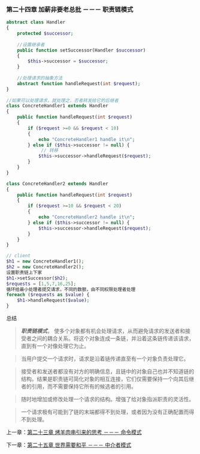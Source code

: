 ### 第二十四章 加薪非要老总批 －－－ 职责链模式
```php
abstract class Handler
{
    protected $successor;
    
    //设置继承者
    public function setSuccessor(Handler $successor)
    {
        $this->successor = $successor;
    }
    
    //处理请求的抽象方法
    abstract function handleRequest(int $request);
}
    
//如果可以处理请求，就处理之，否者转发给它的后继者
class ConcreteHandler1 extends Handler
{
    public function handleRequest(int $request)
    {
        if ($request >=0 && $request < 10)
        {
            echo "ConcreteHandler1 handle it\n";
        } else if ($this->successor != null) {
             // 转移
            $this->successor->handleRequest($request);
        }
    }
}

class ConcreteHandler2 extends Handler
{
    public function handleRequest(int $request)
    {
        if ($request >=10 && $request < 20)
        {
            echo "ConcreteHandler2 handle it\n";
        } else if ($this->successor != null) {
            $this->successor->handleRequest($request);
        }
    }
}

// client
$h1 = new ConcreteHandler1();
$h2 = new ConcreteHandler2();
设置职责链上下家
$h1->setSuccessor($h2);
$requests = [1,5,7,16,25];
循环给最小处理者提交请求，不同的数额，由不同权限处理者处理
foreach ($requests as $value) {
    $h1->handleRequest($value);
}
```

总结
> ***职责链模式***， 使多个对象都有机会处理请求，从而避免请求的发送者和接受者之间的耦合关系。将这个对象连成一条链，并沿着这条链传递该请求，直到有一个对像处理它为止。

> 当用户提交一个请求时，请求是沿着链传递直至有一个对象负责处理它。

> 接受者和发送者都没有对方的明确信息，且链中的对象自己也并不知道链的结构。结果是职责链可简化对象的相互连接，它们仅需要保持一个向其后继者的引用，而不需要保持它所有的候选者的引用。

> 随时地增加或修改处理一个请求的结构。增强了给对象指派职责的灵活性。

> 一个请求极有可能到了链的末端都得不到处理，或者因为没有正确配置而得不到处理。

上一章：[第二十三章 烤羊肉串引来的思考 －－－ 命令模式](https://github.com/flyingalex/design-patterns-by-php/blob/master/files/chapter23.md)

下一章：[第二十五章 世界需要和平 －－－ 中介者模式](https://github.com/flyingalex/design-patterns-by-php/blob/master/files/chapter25.md)